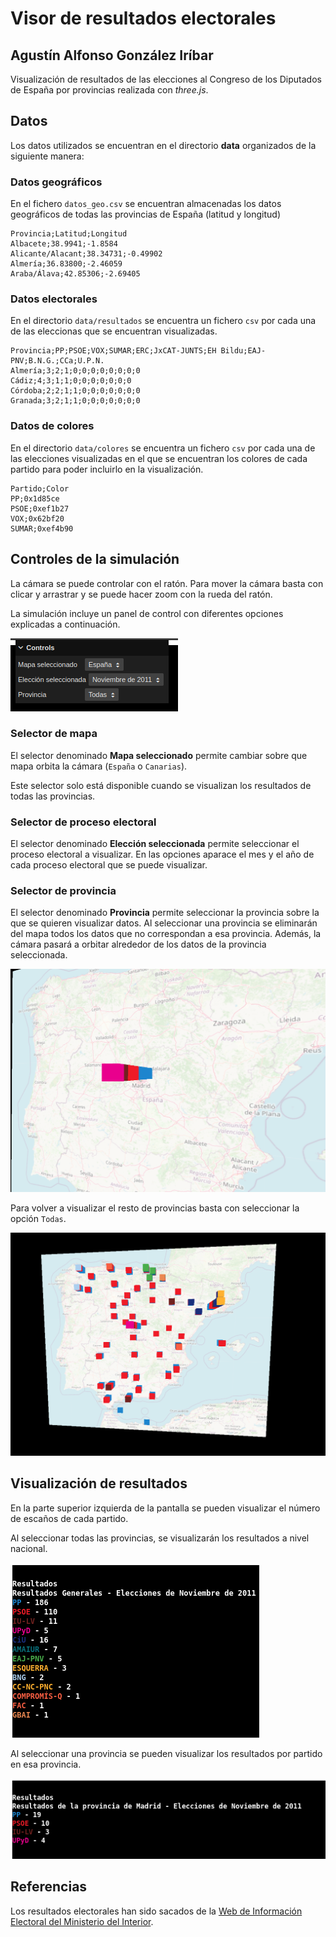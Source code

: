 # Visor de resultados electorales
## Agustín Alfonso González Iríbar

Visualización de resultados de las elecciones al Congreso de los Diputados de España por provincias realizada con _three.js_.

## Datos

Los datos utilizados se encuentran en el directorio **data** organizados de la siguiente manera:

### Datos geográficos

En el fichero `datos_geo.csv` se encuentran almacenadas los datos geográficos de todas las provincias de España (latitud y longitud)

```
Provincia;Latitud;Longitud
Albacete;38.9941;-1.8584
Alicante/Alacant;38.34731;-0.49902
Almería;36.83800;-2.46059
Araba/Álava;42.85306;-2.69405
```

### Datos electorales

En el directorio `data/resultados` se encuentra un fichero `csv` por cada una de las eleccionas que se encuentran visualizadas.

```
Provincia;PP;PSOE;VOX;SUMAR;ERC;JxCAT-JUNTS;EH Bildu;EAJ-PNV;B.N.G.;CCa;U.P.N.
Almería;3;2;1;0;0;0;0;0;0;0;0
Cádiz;4;3;1;1;0;0;0;0;0;0;0
Córdoba;2;2;1;1;0;0;0;0;0;0;0
Granada;3;2;1;1;0;0;0;0;0;0;0
```

### Datos de colores

En el directorio `data/colores` se encuentra un fichero `csv` por cada una de las elecciones visualizadas en el que se encuentran los colores de cada partido para poder incluirlo en la visualización.

```
Partido;Color
PP;0x1d85ce
PSOE;0xef1b27
VOX;0x62bf20
SUMAR;0xef4b90
```

## Controles de la simulación

La cámara se puede controlar con el ratón. Para mover la cámara basta con clicar y arrastrar y se puede hacer zoom con la rueda del ratón.

La simulación incluye un panel de control con diferentes opciones explicadas a continuación.

![Controles de la simulación](assets/readme/controles.png)

### Selector de mapa

El selector denominado __Mapa seleccionado__ permite cambiar sobre que mapa orbita la cámara (`España` o `Canarias`).

Este selector solo está disponible cuando se visualizan los resultados de todas las provincias.

### Selector de proceso electoral

El selector denominado __Elección seleccionada__ permite seleccionar el proceso electoral a visualizar. En las opciones aparace el mes y el año de cada proceso electoral que se puede visualizar.

### Selector de provincia

El selector denominado __Provincia__ permite seleccionar la provincia sobre la que se quieren visualizar datos. Al seleccionar una provincia se eliminarán del mapa todos los datos que no correspondan a esa provincia. Además, la cámara pasará a orbitar alrededor de los datos de la provincia seleccionada.

![Vista del mapa con provincia seleccionada](assets/readme/vista_seleccionada.png)

Para volver a visualizar el resto de provincias basta con seleccionar la opción `Todas`.

![Vista del mapa con todas las provincias seleccionadas](assets/readme/vista_todas.png)

## Visualización de resultados

En la parte superior izquierda de la pantalla se pueden visualizar el número de escaños de cada partido.

Al seleccionar todas las provincias, se visualizarán los resultados a nivel nacional.

![Visualización de resultados a nivel nacional](assets/readme/res_nac.png)

Al seleccionar una provincia se pueden visualizar los resultados por partido en esa provincia.

![Visualización de resultados a nivel provincial](assets/readme/res_prov.png)

## Referencias
Los resultados electorales han sido sacados de la [Web de Información Electoral del Ministerio del Interior](https://infoelectoral.interior.gob.es/es/inicio/).